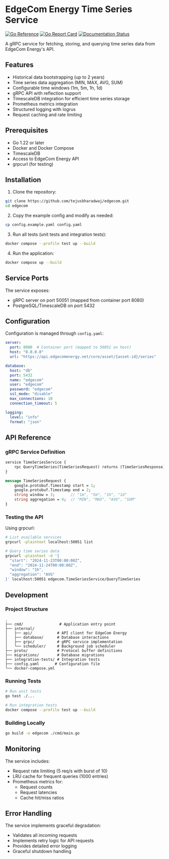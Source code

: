 # EdgeCom Energy Time Series Service

[![Go Reference](https://pkg.go.dev/badge/github.com/tejusbharadwaj/edgecom.svg)](https://pkg.go.dev/github.com/tejusbharadwaj/edgecom)
[![Go Report Card](https://goreportcard.com/badge/github.com/tejusbharadwaj/edgecom)](https://goreportcard.com/report/github.com/tejusbharadwaj/edgecom)
[![Documentation Status](https://godoc.org/github.com/tejusbharadwaj/edgecom?status.svg)](http://godoc.org/github.com/tejusbharadwaj/edgecom)

A gRPC service for fetching, storing, and querying time series data from EdgeCom Energy's API.

## Features

- Historical data bootstrapping (up to 2 years)
- Time series data aggregation (MIN, MAX, AVG, SUM)
- Configurable time windows (1m, 5m, 1h, 1d)
- gRPC API with reflection support
- TimescaleDB integration for efficient time series storage
- Prometheus metrics integration
- Structured logging with logrus
- Request caching and rate limiting

## Prerequisites

- Go 1.22 or later
- Docker and Docker Compose
- TimescaleDB
- Access to EdgeCom Energy API
- grpcurl (for testing)

## Installation

1. Clone the repository:

```bash
git clone https://github.com/tejusbharadwaj/edgecom.git
cd edgecom
```

2. Copy the example config and modify as needed:

```bash
cp config.example.yaml config.yaml
```

3. Run all tests (unit tests and integration tests):

```bash
docker compose --profile test up --build
```

4. Run the application:

```bash
docker compose up --build
```

## Service Ports

The service exposes:
- gRPC server on port 50051 (mapped from container port 8080)
- PostgreSQL/TimescaleDB on port 5432

## Configuration

Configuration is managed through `config.yaml`:

```yaml
server:
  port: 8080  # Container port (mapped to 50051 on host)
  host: "0.0.0.0"
  url: "https://api.edgecomenergy.net/core/asset/{asset-id}/series"

database:
  host: "db"
  port: 5432
  name: "edgecom"
  user: "edgecom"
  password: "edgecom"
  ssl_mode: "disable"
  max_connections: 10
  connection_timeout: 5

logging:
  level: "info"
  format: "json"
```

## API Reference

### gRPC Service Definition

```protobuf
service TimeSeriesService {
    rpc QueryTimeSeries(TimeSeriesRequest) returns (TimeSeriesResponse) {}
}

message TimeSeriesRequest {
    google.protobuf.Timestamp start = 1;
    google.protobuf.Timestamp end = 2;
    string window = 3;       // "1m", "5m", "1h", "1d"
    string aggregation = 4;  // "MIN", "MAX", "AVG", "SUM"
}
```

### Testing the API

Using grpcurl:

```bash
# List available services
grpcurl -plaintext localhost:50051 list

# Query time series data
grpcurl -plaintext -d '{
  "start": "2024-11-23T00:00:00Z",
  "end": "2024-11-24T00:00:00Z",
  "window": "1h",
  "aggregation": "AVG"
}' localhost:50051 edgecom.TimeSeriesService/QueryTimeSeries
```

## Development

### Project Structure

```
.
├── cmd/                # Application entry point
├── internal/
│   ├── api/           # API client for EdgeCom Energy
│   ├── database/      # Database interactions
│   ├── grpc/          # gRPC service implementation
│   └── scheduler/     # Background job scheduler
├── proto/             # Protocol buffer definitions
├── migrations/        # Database migrations
├── integration-tests/ # Integration tests
├── config.yaml       # Configuration file
└── docker-compose.yml
```

### Running Tests

```bash
# Run unit tests
go test ./...

# Run integration tests
docker compose --profile test up --build
```

### Building Locally

```bash
go build -o edgecom ./cmd/main.go
```

## Monitoring

The service includes:
- Request rate limiting (5 req/s with burst of 10)
- LRU cache for frequent queries (1000 entries)
- Prometheus metrics for:
  - Request counts
  - Request latencies
  - Cache hit/miss ratios

## Error Handling

The service implements graceful degradation:
- Validates all incoming requests
- Implements retry logic for API requests
- Provides detailed error logging
- Graceful shutdown handling


